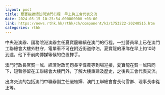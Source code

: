 ```yaml
---
layout: post
title: 夏寶龍繼續訪問澳門行程　早上與工會代表交流
date: 2024-05-15 10:25:54.000000000 +08:00
link: https://news.rthk.hk/rthk/ch/component/k2/1753222-20240515.htm
categories: rthk
---
```


中央港澳辦、國務院港澳辦主任夏寶龍繼續在澳門的行程。一批警員早上已在澳門工聯總會大樓外駐守，電單車不可在附近街道停泊，夏寶龍的車隊在早上約10時到達，他下車前向傳媒等候的位置揮手。

澳門行政長官賀一誠、經濟財政司司長李偉農等到場迎接，夏寶龍在賀一誠陪同下，短暫停留在工聯總會大樓門外，了解大樓重建及歷史，之後與工會代表交流。

出席交流的包括澳門中聯辦副主任嚴植嬋、澳門工聯總會會長何雪卿、理事長李從正等。
